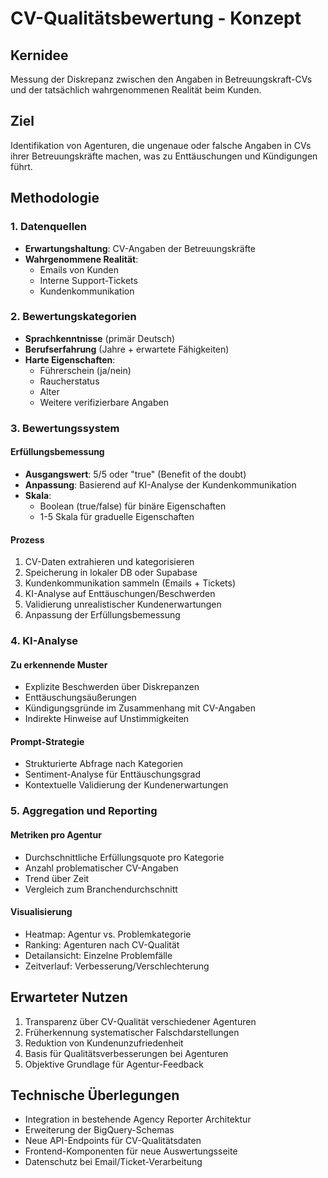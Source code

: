 # CV-Qualitätsbewertung - Konzept

## Kernidee
Messung der Diskrepanz zwischen den Angaben in Betreuungskraft-CVs und der tatsächlich wahrgenommenen Realität beim Kunden.

## Ziel
Identifikation von Agenturen, die ungenaue oder falsche Angaben in CVs ihrer Betreuungskräfte machen, was zu Enttäuschungen und Kündigungen führt.

## Methodologie

### 1. Datenquellen
- **Erwartungshaltung**: CV-Angaben der Betreuungskräfte
- **Wahrgenommene Realität**: 
  - Emails von Kunden
  - Interne Support-Tickets
  - Kundenkommunikation

### 2. Bewertungskategorien
- **Sprachkenntnisse** (primär Deutsch)
- **Berufserfahrung** (Jahre + erwartete Fähigkeiten)
- **Harte Eigenschaften**:
  - Führerschein (ja/nein)
  - Raucherstatus
  - Alter
  - Weitere verifizierbare Angaben

### 3. Bewertungssystem

#### Erfüllungsbemessung
- **Ausgangswert**: 5/5 oder "true" (Benefit of the doubt)
- **Anpassung**: Basierend auf KI-Analyse der Kundenkommunikation
- **Skala**: 
  - Boolean (true/false) für binäre Eigenschaften
  - 1-5 Skala für graduelle Eigenschaften

#### Prozess
1. CV-Daten extrahieren und kategorisieren
2. Speicherung in lokaler DB oder Supabase
3. Kundenkommunikation sammeln (Emails + Tickets)
4. KI-Analyse auf Enttäuschungen/Beschwerden
5. Validierung unrealistischer Kundenerwartungen
6. Anpassung der Erfüllungsbemessung

### 4. KI-Analyse

#### Zu erkennende Muster
- Explizite Beschwerden über Diskrepanzen
- Enttäuschungsäußerungen
- Kündigungsgründe im Zusammenhang mit CV-Angaben
- Indirekte Hinweise auf Unstimmigkeiten

#### Prompt-Strategie
- Strukturierte Abfrage nach Kategorien
- Sentiment-Analyse für Enttäuschungsgrad
- Kontextuelle Validierung der Kundenerwartungen

### 5. Aggregation und Reporting

#### Metriken pro Agentur
- Durchschnittliche Erfüllungsquote pro Kategorie
- Anzahl problematischer CV-Angaben
- Trend über Zeit
- Vergleich zum Branchendurchschnitt

#### Visualisierung
- Heatmap: Agentur vs. Problemkategorie
- Ranking: Agenturen nach CV-Qualität
- Detailansicht: Einzelne Problemfälle
- Zeitverlauf: Verbesserung/Verschlechterung

## Erwarteter Nutzen
1. Transparenz über CV-Qualität verschiedener Agenturen
2. Früherkennung systematischer Falschdarstellungen
3. Reduktion von Kundenunzufriedenheit
4. Basis für Qualitätsverbesserungen bei Agenturen
5. Objektive Grundlage für Agentur-Feedback

## Technische Überlegungen
- Integration in bestehende Agency Reporter Architektur
- Erweiterung der BigQuery-Schemas
- Neue API-Endpoints für CV-Qualitätsdaten
- Frontend-Komponenten für neue Auswertungsseite
- Datenschutz bei Email/Ticket-Verarbeitung